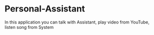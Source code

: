 # Personal-Assistant
In this application you can talk with Assistant, play video from YouTube, listen song from System
